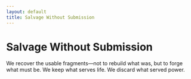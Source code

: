 ```yaml
---
layout: default
title: Salvage Without Submission
---
```


# Salvage Without Submission

We recover the usable fragments—not to rebuild what was, but to forge what must be. We keep what serves life. We discard what served power.